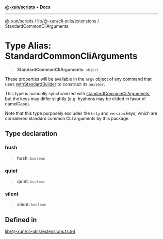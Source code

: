 [**@-xun/scripts**](../../../../../README.md) • **Docs**

***

[@-xun/scripts](../../../../../README.md) / [lib/@-xun/cli-utils/extensions](../README.md) / StandardCommonCliArguments

# Type Alias: StandardCommonCliArguments

> **StandardCommonCliArguments**: `object`

These properties will be available in the `argv` object of any command that
uses [withStandardBuilder](../functions/withStandardBuilder.md) to construct its `builder`.

This type is manually synchronized with [standardCommonCliArguments](../variables/standardCommonCliArguments.md),
but the keys may differ slightly (e.g. hyphens may be elided in favor of
camelCase).

Note that this type purposely excludes the `help` and `version` keys, which
are considered standard common CLI arguments by this package.

## Type declaration

### hush

> **hush**: `boolean`

### quiet

> **quiet**: `boolean`

### silent

> **silent**: `boolean`

## Defined in

[lib/@-xun/cli-utils/extensions.ts:94](https://github.com/Xunnamius/xscripts/blob/326b67f320920677552b3ade3981268ca8a3447c/lib/@-xun/cli-utils/extensions.ts#L94)
